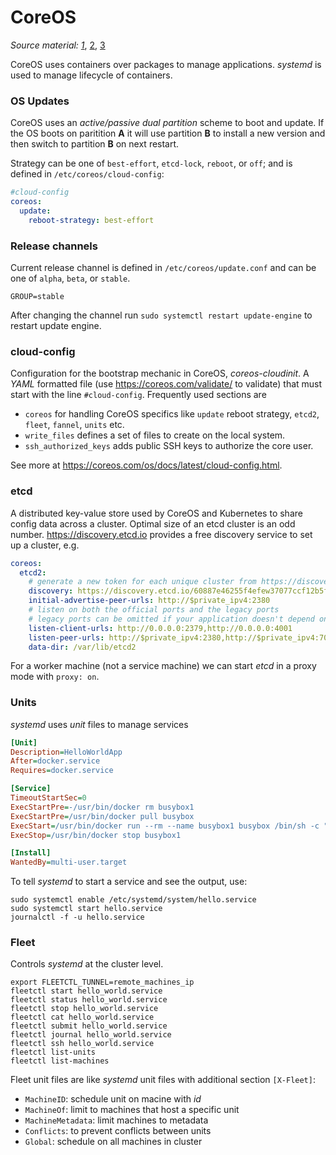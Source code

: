 # CoreOS
*Source material: [1](https://deis.com/blog/2016/coreos-overview-p1/)*, [2](https://deis.com/blog/2016/coreos-overview-p2), [3](https://deis.com/blog/2016/coreos-overview-p3)

CoreOS uses containers over packages to manage applications. *systemd* is used to manage lifecycle of containers.
### OS Updates
CoreOS uses an *active/passive dual partition* scheme to boot and update. If the OS boots on paritition **A** it will use partition **B** to install a new version and then switch to partition **B** on next restart.

Strategy can be one of ``best-effort``, ``etcd-lock``, ``reboot``, or ``off``; and is defined in ``/etc/coreos/cloud-config``:
```yaml
#cloud-config
coreos:
  update:
    reboot-strategy: best-effort
```
### Release channels
Current release channel is defined in ``/etc/coreos/update.conf`` and can be one of ``alpha``, ``beta``, or ``stable``.
```
GROUP=stable
```
After changing the channel run ``sudo systemctl restart update-engine`` to restart update engine.
### cloud-config
Configuration for the bootstrap mechanic in CoreOS, *coreos-cloudinit*. A *YAML* formatted file (use <https://coreos.com/validate/> to validate) that must start with the line ``#cloud-config``. Frequently used sections are
- ``coreos`` for handling CoreOS specifics like ``update`` reboot strategy, ``etcd2``, ``fleet``, ``fannel``, ``units`` etc.
- ``write_files`` defines a set of files to create on the local system.
- ``ssh_authorized_keys`` adds public SSH keys to authorize the core user.

See more at <https://coreos.com/os/docs/latest/cloud-config.html>.
### etcd
A distributed key-value store used by CoreOS and Kubernetes to share config data across a cluster. Optimal size of an etcd cluster is an odd number. <https://discovery.etcd.io> provides a free discovery service to set up a cluster, e.g.
```yaml
coreos:
  etcd2:
    # generate a new token for each unique cluster from https://discovery.etcd.io/new
    discovery: https://discovery.etcd.io/60887e46255f4efew37077ccf12b5f06a54a
    initial-advertise-peer-urls: http://$private_ipv4:2380
    # listen on both the official ports and the legacy ports
    # legacy ports can be omitted if your application doesn't depend on them
    listen-client-urls: http://0.0.0.0:2379,http://0.0.0.0:4001
    listen-peer-urls: http://$private_ipv4:2380,http://$private_ipv4:7001
    data-dir: /var/lib/etcd2
```

For a worker machine (not a service machine) we can start *etcd* in a proxy mode with ``proxy: on``.
### Units
*systemd* uses *unit* files to manage services
```ini
[Unit]
Description=HelloWorldApp
After=docker.service
Requires=docker.service

[Service]
TimeoutStartSec=0
ExecStartPre=-/usr/bin/docker rm busybox1
ExecStartPre=/usr/bin/docker pull busybox
ExecStart=/usr/bin/docker run --rm --name busybox1 busybox /bin/sh -c "while true; do echo Hello World; sleep 1; done"
ExecStop=/usr/bin/docker stop busybox1

[Install]
WantedBy=multi-user.target
```
To tell *systemd* to start a service and see the output, use:
```
sudo systemctl enable /etc/systemd/system/hello.service
sudo systemctl start hello.service
journalctl -f -u hello.service
```
### Fleet
Controls *systemd* at the cluster level.
```
export FLEETCTL_TUNNEL=remote_machines_ip
fleetctl start hello_world.service
fleetctl status hello_world.service
fleetctl stop hello_world.service
fleetctl cat hello_world.service
fleetctl submit hello_world.service
fleetctl journal hello_world.service
fleetctl ssh hello_world.service
fleetctl list-units
fleetctl list-machines
```
Fleet unit files are like *systemd* unit files with additional section ``[X-Fleet]``:
- ``MachineID``: schedule unit on macine with *id*
- ``MachineOf``: limit to machines that host a specific unit
- ``MachineMetadata``: limit machines to metadata
- ``Conflicts``: to prevent conflicts between units
- ``Global``: schedule on all machines in cluster
